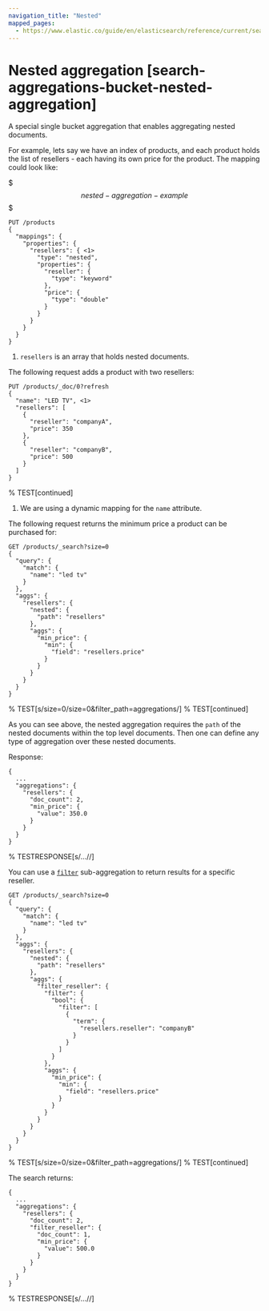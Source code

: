 ```yaml
---
navigation_title: "Nested"
mapped_pages:
  - https://www.elastic.co/guide/en/elasticsearch/reference/current/search-aggregations-bucket-nested-aggregation.html
---
```


# Nested aggregation [search-aggregations-bucket-nested-aggregation]


A special single bucket aggregation that enables aggregating nested documents.

For example, lets say we have an index of products, and each product holds the list of resellers - each having its own price for the product. The mapping could look like:

$$$nested-aggregation-example$$$

```console
PUT /products
{
  "mappings": {
    "properties": {
      "resellers": { <1>
        "type": "nested",
        "properties": {
          "reseller": {
            "type": "keyword"
          },
          "price": {
            "type": "double"
          }
        }
      }
    }
  }
}
```

1. `resellers` is an array that holds nested documents.


The following request adds a product with two resellers:

```console
PUT /products/_doc/0?refresh
{
  "name": "LED TV", <1>
  "resellers": [
    {
      "reseller": "companyA",
      "price": 350
    },
    {
      "reseller": "companyB",
      "price": 500
    }
  ]
}
```
% TEST[continued]

1. We are using a dynamic mapping for the `name` attribute.


The following request returns the minimum price a product can be purchased for:

```console
GET /products/_search?size=0
{
  "query": {
    "match": {
      "name": "led tv"
    }
  },
  "aggs": {
    "resellers": {
      "nested": {
        "path": "resellers"
      },
      "aggs": {
        "min_price": {
          "min": {
            "field": "resellers.price"
          }
        }
      }
    }
  }
}
```
% TEST[s/size=0/size=0&filter_path=aggregations/]
% TEST[continued]

As you can see above, the nested aggregation requires the `path` of the nested documents within the top level documents. Then one can define any type of aggregation over these nested documents.

Response:

```console-result
{
  ...
  "aggregations": {
    "resellers": {
      "doc_count": 2,
      "min_price": {
        "value": 350.0
      }
    }
  }
}
```
% TESTRESPONSE[s/...//]

You can use a [`filter`](/reference/aggregations/search-aggregations-bucket-filter-aggregation.md) sub-aggregation to return results for a specific reseller.

```console
GET /products/_search?size=0
{
  "query": {
    "match": {
      "name": "led tv"
    }
  },
  "aggs": {
    "resellers": {
      "nested": {
        "path": "resellers"
      },
      "aggs": {
        "filter_reseller": {
          "filter": {
            "bool": {
              "filter": [
                {
                  "term": {
                    "resellers.reseller": "companyB"
                  }
                }
              ]
            }
          },
          "aggs": {
            "min_price": {
              "min": {
                "field": "resellers.price"
              }
            }
          }
        }
      }
    }
  }
}
```
% TEST[s/size=0/size=0&filter_path=aggregations/]
% TEST[continued]

The search returns:

```console-result
{
  ...
  "aggregations": {
    "resellers": {
      "doc_count": 2,
      "filter_reseller": {
        "doc_count": 1,
        "min_price": {
          "value": 500.0
        }
      }
    }
  }
}
```
% TESTRESPONSE[s/...//]

